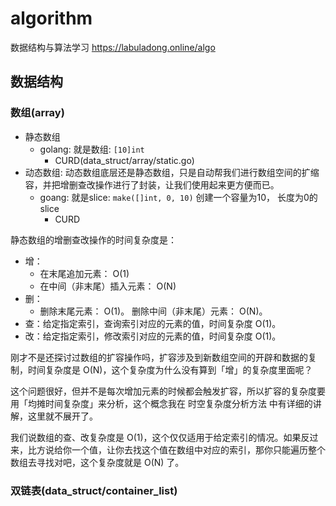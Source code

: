 # algorithm
数据结构与算法学习 https://labuladong.online/algo

## 数据结构
### 数组(array)
  - 静态数组
    - golang: 就是数组: `[10]int`
      - CURD(data_struct/array/static.go)
  - 动态数组: 动态数组底层还是静态数组，只是自动帮我们进行数组空间的扩缩容，并把增删查改操作进行了封装，让我们使用起来更方便而已。
    - goang: 就是slice: `make([]int, 0, 10)` 创建一个容量为10， 长度为0的slice
      - CURD

静态数组的增删查改操作的时间复杂度是：

- 增： 
  - 在末尾追加元素： O(1)
  - 在中间（非末尾）插入元素： O(N)
- 删：
  - 删除末尾元素： O(1)。
  删除中间（非末尾）元素： O(N)。
- 查：给定指定索引，查询索引对应的元素的值，时间复杂度 O(1)。
- 改：给定指定索引，修改索引对应的元素的值，时间复杂度 O(1)。

    
刚才不是还探讨过数组的扩容操作吗，扩容涉及到新数组空间的开辟和数据的复制，时间复杂度是 O(N)，这个复杂度为什么没有算到「增」的复杂度里面呢？

这个问题很好，但并不是每次增加元素的时候都会触发扩容，所以扩容的复杂度要用「均摊时间复杂度」来分析，这个概念我在 时空复杂度分析方法 中有详细的讲解，这里就不展开了。

我们说数组的查、改复杂度是 O(1)，这个仅仅适用于给定索引的情况。如果反过来，比方说给你一个值，让你去找这个值在数组中对应的索引，那你只能遍历整个数组去寻找对吧，这个复杂度就是 O(N) 了。

### 双链表(data_struct/container_list)
